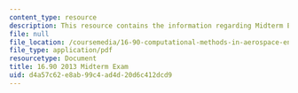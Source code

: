 ```yaml
---
content_type: resource
description: This resource contains the information regarding Midterm Exam.
file: null
file_location: /coursemedia/16-90-computational-methods-in-aerospace-engineering-spring-2014/d4a57c62e8ab99c4ad4d20d6c412dcd9_MIT16_90S14_midterm1.pdf
file_type: application/pdf
resourcetype: Document
title: 16.90 2013 Midterm Exam
uid: d4a57c62-e8ab-99c4-ad4d-20d6c412dcd9
---
```

